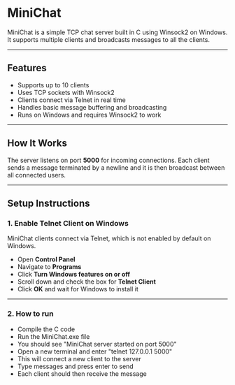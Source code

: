 # MiniChat
MiniChat is a simple TCP chat server built in C using Winsock2 on Windows. It supports multiple clients and broadcasts messages to all the clients.

---

## Features

- Supports up to 10 clients
- Uses TCP sockets with Winsock2
- Clients connect via Telnet in real time
- Handles basic message buffering and broadcasting
- Runs on Windows and requires Winsock2 to work 

---

## How It Works

The server listens on port **5000** for incoming connections. Each client sends a message terminated by a newline and it is then broadcast between all connected users.

---

## Setup Instructions

### 1. Enable Telnet Client on Windows

MiniChat clients connect via Telnet, which is not enabled by default on Windows.

- Open **Control Panel**
- Navigate to **Programs**
- Click **Turn Windows features on or off**
- Scroll down and check the box for **Telnet Client**
- Click **OK** and wait for Windows to install it

---

### 2. How to run

- Compile the C code
- Run the MiniChat.exe file
- You should see "MiniChat server started on port 5000"
- Open a new terminal and enter "telnet 127.0.0.1 5000"
- This will connect a new client to the server
- Type messages and press enter to send
- Each client should then receive the message

